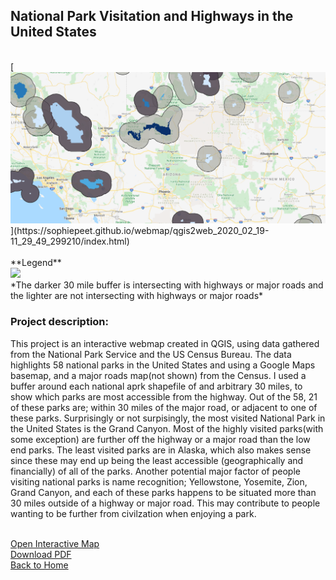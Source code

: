 ## National Park Visitation and Highways in the United States
<br>
[<img src="/images/WebMapSS.PNG?raw=true"/>](https://sophiepeet.github.io/webmap/qgis2web_2020_02_19-11_29_49_299210/index.html)
<br>
<br>
**Legend**<br>
<img src="https://sophiepeet.github.io/images/WebMapLegend.PNG?raw=true"/><br>
*The darker 30 mile buffer is intersecting with highways or major roads and<br> 
the lighter are not intersecting with highways or major roads* 

### **Project description:** <br>
This project is an interactive webmap created in QGIS, using data gathered from the National Park Service and the US Census Bureau. The data highlights 58 national parks in the United States and using a Google Maps basemap, and a major roads map(not shown) from the Census. I used a buffer around each national aprk shapefile of and arbitrary 30 miles, to show which parks are most accessible from the highway. Out of the 58, 21 of these parks are; within 30 miles of the major road, or adjacent to one of these parks. Surprisingly or not surpisingly, the most visited National Park in the United States is the Grand Canyon. Most of the highly visited parks(with some exception) are further off the highway or a major road than the low end parks. The least visited parks are in Alaska, which also makes sense since these may end up being the least accessible (geographically and financially) of all of the parks. Another potential major factor of people visiting national parks is name recognition; Yellowstone, Yosemite, Zion, Grand Canyon, and each of these parks happens to be situated more than 30 miles outside of a highway or major road. This may contribute to people wanting to be further from civilzation when enjoying a park.   <br>
<br>

[Open Interactive Map](https://sophiepeet.github.io/webmap/qgis2web_2020_02_19-11_29_49_299210/index.html)<br>
[Download PDF](/projects/Lab3WebMapPDF.pdf)<br>
<a href="https://sophiepeet.github.io">Back to Home</a>
<!-- birds aren't real -->
